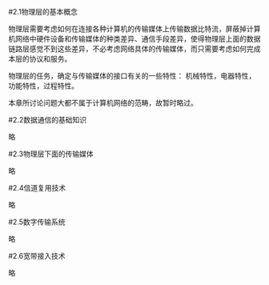 #2.1物理层的基本概念

物理层需要考虑如何在连接各种计算机的传输媒体上传输数据比特流，屏蔽掉计算机网络中硬件设备和传输媒体的种类差异、通信手段差异，使得物理层上面的数据链路层感觉不到这些差异，不必考虑网络具体的传输媒体，而只需要考虑如何完成本层的协议和服务。

物理层的任务，确定与传输媒体的接口有关的一些特性：
机械特性，电器特性，功能特性，过程特性。

本章所讨论问题大都不属于计算机网络的范畴，故暂时略过。

#2.2数据通信的基础知识

略

#2.3物理层下面的传输媒体

略

#2.4信道复用技术

略

#2.5数字传输系统

略

#2.6宽带接入技术

略

